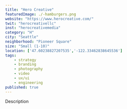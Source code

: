 ```yaml
---
title: "Hero Creative"
featuredImage: ./-hamburgers.png
website: "https://www.herocreative.com/"
twit: "herocreativellc"
inst: "herocreativemedia"
category: "H"
city: "Seattle"
neighborhood: "Pioneer Square"
size: "Small (1-10)"
location: ['47.60238827207535','-122.33462838645536']
tags:
    - strategy
    - branding
    - photography
    - video
    - ux/ui
    - engineering
published: true
---
```


Description
